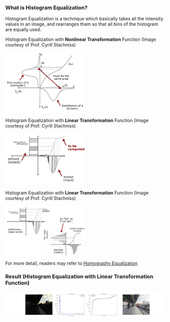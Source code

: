 ### What is Histogram Equalization?

Histogram Equalization is a technique which basically takes all the intensity values in an image, and rearranges them so that all bins of the histogram are equally used.

Histogram Equalization with **Nonlinear Transformation** Function (Image courtesy of Prof. Cyrill Stachniss)

<img src="https://github.com/YANG-SOBER/Standard_Histogram_Equalization/blob/main/hist_equal_nonlinear.png" width=50% height=50%>

Histogram Equalization with **Linear Transformation** Function (Image courtesy of Prof. Cyrill Stachniss)

<img src="https://github.com/YANG-SOBER/Standard_Histogram_Equalization/blob/main/hist_equal_linear.png" width=50% height=50%>

Histogram Equalization with **Linear Transformation** Function (Image courtesy of Prof. Cyrill Stachniss)

<img src="https://github.com/YANG-SOBER/Standard_Histogram_Equalization/blob/main/hist_equal_reality.png" width=50% height=50%>

For more detail, readers may refer to [Homography Equalization](https://www.ipb.uni-bonn.de/html/teaching/photo12-2021/2021-pho1-04-img-histo-2-transformations.pptx.pdf)

### Result (Histogram Equalization with Linear Transformation Function)

<img src="https://github.com/YANG-SOBER/Standard_Histogram_Equalization/blob/main/hist_equal_1st_night.jpeg" width=200% height=200%>
